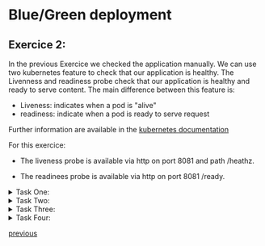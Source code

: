 # Blue/Green deployment
## Exercice 2:

In the  previous Exercice we checked the application manually. We can use two kubernetes feature to check that our application is healthy.
The Livenness and readiness probe check that our application is healthy and ready to serve content.
The main difference between this feature is: 
* Liveness: indicates when a pod is "alive"
* readiness: indicate when a pod is ready to serve request 

Further information are available in the [kubernetes documentation](https://kubernetes.io/docs/tasks/configure-pod-container/configure-liveness-readiness-startup-probes/)

For this exercice:

* The liveness probe is available via http on port 8081 and path /heathz. 

* The readinees probe is available via http on port 8081 /ready.

<details><summary>Task One:</summary>
<p>

In this task, we are going to discover the Liveness impact on our deployment and pipeline:

* You can add Liveness probe to the deployment pipeline in the spec section. 
The application version with broken tag response 500 on path /heathz

* Deploy this application version

* What do you observe in the infrastructure section ?

</p>
</details>

<details><summary>Task Two:</summary>
<p>

The previous pipeline fails because our container is not ready to start 

So deploy a new application version with /heathz that response 200 

* You can deploy application version V3

* What do you observe in the infrastructure section ?

</p>
</details>


<details><summary>Task Three:</summary>
<p>

The liveness probe is a flag to indicate that our container is UP, but it can't verify that our application can serve traffic

The Readiness probe can be used to check that the application critical component are ready to serve request

* Add Readiness probe to the deployment pipeline in the spec section. 

* Deploy The application version with brokenReadiness

* What do you observe in the infrastructure section? 

</p>
</details>


<details><summary>Task Four:</summary>
<p>


The previous pipeline fails because our container is not ready to serve request 

A new application version is available with /ready that response 200 

* You can deploy application version V4

* What do you observe in the infrastructure section ?

</p>
</details>

[previous](../exercice2/README.md)
